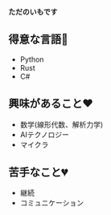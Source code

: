 **ただのいもです**
## 得意な言語🍂
- Python
- Rust
- C#

## 興味があること❤️
- 数学(線形代数、解析力学)
- AIテクノロジー
- マイクラ

## 苦手なこと💔
- 継続
- コミュニケーション
